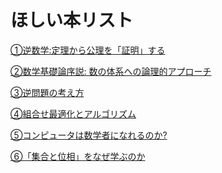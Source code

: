 # ほしい本リスト

[①逆数学:定理から公理を「証明」する](https://www.amazon.co.jp/%E9%80%86%E6%95%B0%E5%AD%A6-%E5%AE%9A%E7%90%86%E3%81%8B%E3%82%89%E5%85%AC%E7%90%86%E3%82%92%E3%80%8C%E8%A8%BC%E6%98%8E%E3%80%8D%E3%81%99%E3%82%8B-%E3%82%B8%E3%83%A7%E3%83%B3%E3%83%BB%E3%82%B9%E3%83%86%E3%82%A3%E3%83%AB%E3%82%A6%E3%82%A7%E3%83%AB/dp/4627054513)

[②数学基礎論序説: 数の体系への論理的アプローチ](https://www.amazon.co.jp/%E6%95%B0%E5%AD%A6%E5%9F%BA%E7%A4%8E%E8%AB%96%E5%BA%8F%E8%AA%AC-%E6%95%B0%E3%81%AE%E4%BD%93%E7%B3%BB%E3%81%B8%E3%81%AE%E8%AB%96%E7%90%86%E7%9A%84%E3%82%A2%E3%83%97%E3%83%AD%E3%83%BC%E3%83%81-%E7%94%B0%E4%B8%AD-%E4%B8%80%E4%B9%8B/dp/478531575X/ref=pd_sim_14_1/357-7804298-5774324?_encoding=UTF8&pd_rd_i=478531575X&pd_rd_r=7cead124-51ff-4826-af9c-35e108689553&pd_rd_w=e2jJK&pd_rd_wg=JtHvZ&pf_rd_p=f9a9497c-7e0b-4918-8d26-e083f9a892fc&pf_rd_r=YKGBX9J0WRMSQBQJK2VH&psc=1&refRID=YKGBX9J0WRMSQBQJK2VH)

[③逆問題の考え方](https://www.amazon.co.jp/%E9%80%86%E5%95%8F%E9%A1%8C%E3%81%AE%E8%80%83%E3%81%88%E6%96%B9-%E7%B5%90%E6%9E%9C%E3%81%8B%E3%82%89%E5%8E%9F%E5%9B%A0%E3%82%92%E6%8E%A2%E3%82%8B%E6%95%B0%E5%AD%A6-%E3%83%96%E3%83%AB%E3%83%BC%E3%83%90%E3%83%83%E3%82%AF%E3%82%B9-%E4%B8%8A%E6%9D%91%E8%B1%8A-ebook/dp/B00SB0IP58/ref=sr_1_1?__mk_ja_JP=%E3%82%AB%E3%82%BF%E3%82%AB%E3%83%8A&dchild=1&keywords=%E9%80%86%E5%95%8F%E9%A1%8C%E3%81%AE%E8%80%83%E3%81%88%E6%96%B9&qid=1601437553&s=books&sr=1-1)

[④組合せ最適化とアルゴリズム]()

[⑤コンピュータは数学者になれるのか?]()

[⑥「集合と位相」をなぜ学ぶのか]()
